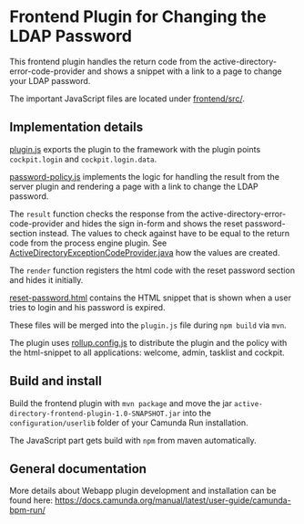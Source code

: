 # Frontend Plugin for Changing the LDAP Password

This frontend plugin handles the return code from the
active-directory-error-code-provider and shows a snippet with a link to a page
to change your LDAP password.

The important JavaScript files are located under [frontend/src/](frontend/src/).

## Implementation details

[plugin.js](frontend/src/plugin.js) exports the plugin to the framework with the
plugin points `cockpit.login` and `cockpit.login.data`.

[password-policy.js](frontend/src/password-policy.js) implements the logic for
handling the result from the server plugin and rendering a page with a link to
change the LDAP password.

The `result` function checks the response from the
active-directory-error-code-provider and hides the sign in-form and shows the
reset password-section instead. The values to check against have to be equal to
the return code from the process engine plugin. See
[ActiveDirectoryExceptionCodeProvider.java](../active-directory-error-code-provider/src/main/java/org/camunda/bpm/plugin/activedirectory/ActiveDirectoryExceptionCodeProvider.java)
how the values are created.

The `render` function registers the html code with the reset password section
and hides it initially.

[reset-password.html](frontend/src/reset-password.html) contains the HTML
snippet that is shown when a user tries to login and his password is expired.

These files will be merged into the `plugin.js` file during `npm build` via
`mvn`.

The plugin uses [rollup.config.js](frontend/rollup.config.js) to distribute the
plugin and the policy with the html-snippet to all applications: welcome, admin,
tasklist and cockpit.

## Build and install

Build the frontend plugin with `mvn package` and move the jar
`active-directory-frontend-plugin-1.0-SNAPSHOT.jar` into the
`configuration/userlib` folder of your Camunda Run installation.

The JavaScript part gets build with `npm` from maven automatically.

## General documentation

More details about Webapp plugin development and installation can be found here:
https://docs.camunda.org/manual/latest/user-guide/camunda-bpm-run/
